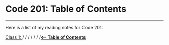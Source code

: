 # Code 201: Table of Contents  

-----

Here is a list of my reading notes for Code 201:

[Class 1: ]()/
/
/
/
/
/
/[**<== Table of Contents**](../README.md)